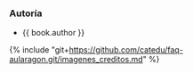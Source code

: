 ### Autoría

* {{ book.author }}

{% include "git+https://github.com/catedu/faq-aularagon.git/imagenes_creditos.md" %}